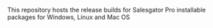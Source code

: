 This repository hosts the release builds for Salesgator Pro installable packages for Windows, Linux and Mac OS
